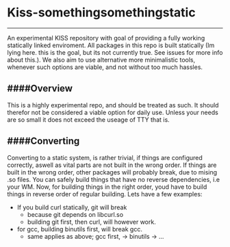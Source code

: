 # Kiss-somethingsomethingstatic
---

An experimental KISS repository with goal of providing a fully working
statically linked enviroment. All packages in this repo is built statically (Im
lying here. this is the goal, but its not currently true. See issues for more
info about this.).
We also aim to use alternative more minimalistic tools, whenever such options
are viable, and not without too much hassles.


####Overview
---

This is a highly experimental repo, and should be treated as such. It should
therefor not be considered a viable option for daily use. 
Unless your needs are so small it does not exceed the useage of TTY that is.


####Converting
---

Converting to a static system, is rather trivial, if things are configured
correctly, aswell as vital parts are not built in the wrong order.
If things are built in the wrong order, other packages will probably break,
due to mising .so files.
You can safely build things that have no reverse dependencies, i.e your WM.
Now, for building things in the right order, youd have to build things in
reverse order of regular building. 
Lets have a few examples:
  
  - If you build curl statically, git will break
    - because git depends on libcurl.so
    - building git first, then curl, will however work.
  - for gcc, building binutils first, will break gcc.
    - same applies as above; gcc first, -> binutils -> ...
